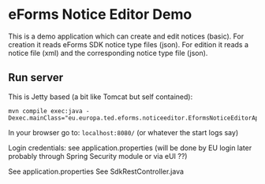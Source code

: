 # eForms Notice Editor Demo

This is a demo application which can create and edit notices (basic).
For creation it reads eForms SDK notice type files (json).
For edition it reads a notice file (xml) and the corresponding notice type file (json).

## Run server

This is Jetty based (a bit like Tomcat but self contained):

```
mvn compile exec:java -Dexec.mainClass="eu.europa.ted.eforms.noticeeditor.EformsNoticeEditorApp"
```

In your browser go to: `localhost:8080/` (or whatever the start logs say)

Login credentials: see application.properties (will be done by EU login later probably through Spring Security module or via eUI ??)

See application.properties 
See SdkRestController.java
